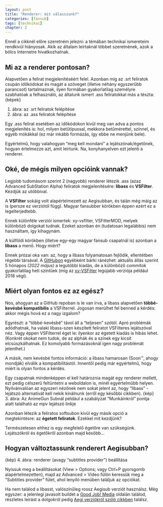 ```yaml
---
layout: post
title: "Renderer: mit válasszunk?"
categories: [fansub]
tags: [technikai]
chapter: 2
---
```


Ennél a cikknél előre szeretném jelezni: a témában technikai ismereteim rendkívül hiányosak. Akik az általam leírtaknál többet szeretnének, azok a bölcs Internetre hivatkozhatnak.


## Mi az a renderer pontosan?

Alapvetően a felirat megjelenítéséért felel. Azonban míg az .srt feliratok csupán időkódokat és magát a szöveget (illetve néhány egyszerűbb parancsot) tartalmaznak,
ilyen formában gyakorlatilag személyre szabhatóak a felhasználó, az általunk ismert .ass feliratokkal más a tészta:
{képek}
1. ábra: az .srt feliratok felépítése
2. ábra: az .ass feliratok felépítése

Egy .ass felirat esetében az időkódokon kívül meg van adva a pontos megjelenítés is: hol, milyen betűtípussal, mekkora betűmérettel, színnel, és egyéb mókákkal (ez már inkább formázás, így ebbe ne menjünk bele).

Egyértelmű, hogy valahogyan “meg kell mondani” a lejátszónak/égetőnek, hogyan értelmezze azt, amit leírtunk. Na, konyhanyelven ezt jelenti a renderer.


## Oké, de mégis milyen opcióink vannak?

Legjobb tudomásom szerint 2 (nagyobb) renderer létezik .ass (azaz Advanced SubStation Alpha) feliratok megjelenítésére: **libass** és **VSFilter**. Kezdjük az utóbbival.


A **VSFilter** sokáig volt alapértelmezett az Aegisubban, és talán még máig az is (persze ez verziótól függ). Magyar fansubber körökben éppen ezért ez a legelterjedtebb.

Ennek különféle verziói ismertek: xy-vsfilter, VSFilterMOD, melyek különböző dolgokat tudnak. Ezeket azonban én (tudatosan legalábbis) nem használtam, így kihagynám.


A külföldi körökben (illetve egy-egy magyar fansub csapatnál is) azonban a **libass** a menő. Hogy miért?

Ennek prózai oka van: az, hogy a libass folyamatosan fejlődik, ellentétben régebbi társával. A [GitHubon](https://github.com/libass/libass) egyébként bárki ránézhet: aktuális állás szerint 5 hónapos *(2022 május)* a legutóbbi kiadás,
de a különböző commitok gyakorlatilag heti szintűek (míg az [xy-VSFilter](https://github.com/Cyberbeing/xy-VSFilter) legújabb verziója például 2018 végi).


## Miért olyan fontos ez az egész?

Nos, ahogyan az a GitHub repoban is le van írva, a libass alapvetően **többé-kevésbé kompatibilis** a VSFilterrel. Jogosan merülhet fel benned a kérdés: akkor mégis hová ez a nagy izgalom?

Egyrészt: a “többé-kevésbé” távol áll a “teljesen” szótól. Apró problémák adódhatnak, ha valaki libass-szen készített feliratot VSFilteres lejátszóval néz. Vagy éppen VSFilterrel éget le: ilyenkor az égetett kiadás is hibás lehet.
(Konkrét okokat nem tudok, de az alphák és a színek egy kicsit elcsúszkálhatnak. Ez komolyabb formázásoknál igen nagy problémát jelenthet.)

A másik, nem kevésbé fontos információ: a libass hamarosan (Soon™, ahogy mondják) elválik a kompatibilitástól. Innentől pedig már egyértelmű, hogy miért is olyan fontos a kérdés.


Egy csapatnak mindenképpen el kell határoznia magát egy renderer mellett, ezt pedig célszerű feltüntetni a weboldalon is, minél egyértelműbb helyen.
Nyilvánvalóan az egyszeri nézőnek nem sokat jelent az, hogy “libass” - lejátszó alternatívát kell nekik kínálnunk (erről egy későbbi cikkben).
{kép}
3. ábra: Az AnimeGun Subnál például a szabályzat “Munkáinkról” pontja alatt található az mpv lejátszó linkje


Azonban létezik a feliratos softsubon kívül egy másik opció a megtekintésre: az **égetett feliratok**. Ezekkel mit kezdjünk?

Természetesen ehhez is egy megfelelő égetőre van szükségünk. Lejátszókról és égetőkről azonban majd később…


## Hogyan változtassunk renderert Aegisubban?
{kép}
4. ábra: renderer (avagy “subtitles provider”) beállítása

Nyissuk meg a beállításokat (View > Options; vagy Ctrl+P gyorsgomb alapértelmezetten), majd az Advanced > Video fülön keressük meg a “Subtitles provider” fület, ahol lenyíló menüben találjuk az opciókat.


Ha nem találod a libasst, valószínűleg rossz Aegisub verziót használsz. Még egyszer: a jelenlegi javasolt buildet a [Good Job! Media](https://www.goodjobmedia.com/fansubbing/) oldalán találod,
részletes leírást a dolgokról pedig [Aegi verziókról szóló cikkben](https://shslezra.wordpress.com/2022/10/07/aegisub-verziok-mi-a-kulonbseg-es-kinek-fontos/) találsz.